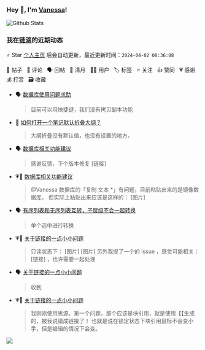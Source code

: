 ### Hey 👋, I'm [Vanessa](http://vanessa.b3log.org/)!

![Github Stats](https://github-readme-stats.vercel.app/api?username=Vanessa219&show_icons=true)

<!--events start -->

### 我在[链滴](https://ld246.com)的近期动态

⭐️ Star [个人主页](https://github.com/Vanessa219/Vanessa219) 后会自动更新，最近更新时间：`2024-04-02 08:36:08`

📝 帖子 &nbsp; 💬 评论 &nbsp; 🗣 回帖 &nbsp; 🌙 清月 &nbsp; 👨‍💻 用户 &nbsp; 🏷️ 标签 &nbsp; ⭐️ 关注 &nbsp; 👍 赞同 &nbsp; 💗 感谢 &nbsp; 💰 打赏 &nbsp; 🗃 收藏

* 🗣 [数据库使用问题求助](https://ld246.com/article/1711773610357/comment/1711953851214#comments)

  > 目前可以用快捷键，我们没有拷贝副本功能
* 💬 [如何打开一个笔记默认折叠大纲？](https://ld246.com/article/1711940446642/comment/1711966638015#comments)

  > 大纲折叠没有默认值，也没有设置的地方。
* 🗣 [数据库相关功能建议](https://ld246.com/article/1711876135631/comment/1711877572522#comments)

  > 感谢反馈，下个版本修复 [链接]
* 💗💬 [数据库相关功能建议](https://ld246.com/article/1711876135631/comment/1711877572522#comments)

  > @Vanessa 数据库的「复制 文本 *」有问题，目前粘贴出来的是镜像数据库。 但实际上粘贴出来应该是这样的： [图片]
* 🗣 [有序列表和无序列表互转，子层级不会一起转换](https://ld246.com/article/1711814033647/comment/1711870035459#comments)

  > 单个选中进行转换
* 💗💬 [关于链接的一点小小问题](https://ld246.com/article/1711677218305/comment/1711871043097#comments)

  > 只读状态下： [图片] [图片] 另外我提了一个的 issue ，感觉可能相关：[链接] ，也许需要一起处理
* 🗣 [关于链接的一点小小问题](https://ld246.com/article/1711677218305/comment/1711871043097#comments)

  > 收到
* 💗💬 [关于链接的一点小小问题](https://ld246.com/article/1711677218305/comment/1711881982012#comments)

  > 我刚刚使用思源，第一个问题，那个应该是块引用，就是使用【【生成的，被我说错成链接了！ 也就是说在锁定状态下块引用鼠标不会变小手，但是编辑的情况下会变。


<!--events end -->

<a title="Hits" target="_blank" href="https://github.com/Vanessa219/Vanessa219"><img src="https://hits.b3log.org/Vanessa219/Vanessa219.svg"></a>
